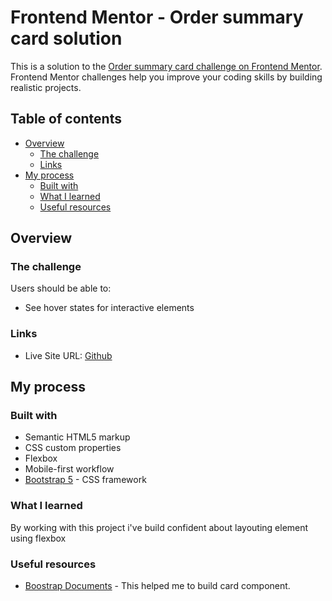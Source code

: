# Frontend Mentor - Order summary card solution

This is a solution to the [Order summary card challenge on Frontend Mentor](https://www.frontendmentor.io/challenges/order-summary-component-QlPmajDUj). Frontend Mentor challenges help you improve your coding skills by building realistic projects.

## Table of contents

- [Overview](#overview)
  - [The challenge](#the-challenge)
  - [Links](#links)
- [My process](#my-process)
  - [Built with](#built-with)
  - [What I learned](#what-i-learned)
  - [Useful resources](#useful-resources)

## Overview

### The challenge

Users should be able to:

- See hover states for interactive elements

### Links

- Live Site URL: [Github](https://pleum3410.github.io/frontend-mentor-projects/order-summary-component-main/)

## My process

### Built with

- Semantic HTML5 markup
- CSS custom properties
- Flexbox
- Mobile-first workflow
- [Bootstrap 5](https://getbootstrap.com/) - CSS framework

### What I learned

By working with this project i've build confident about layouting element using flexbox

### Useful resources

- [Boostrap Documents](https://getbootstrap.com/docs/4.3/components/card/) - This helped me to build card component.
